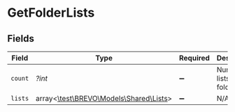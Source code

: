 # GetFolderLists


## Fields

| Field                                                                  | Type                                                                   | Required                                                               | Description                                                            | Example                                                                |
| ---------------------------------------------------------------------- | ---------------------------------------------------------------------- | ---------------------------------------------------------------------- | ---------------------------------------------------------------------- | ---------------------------------------------------------------------- |
| `count`                                                                | *?int*                                                                 | :heavy_minus_sign:                                                     | Number of lists in the folder                                          | 6                                                                      |
| `lists`                                                                | array<[\test\BREVO\Models\Shared\Lists](../../Models/Shared/Lists.md)> | :heavy_minus_sign:                                                     | N/A                                                                    |                                                                        |